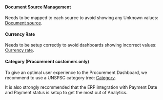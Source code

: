 #### Document Source Management

Needs to be mapped to each source to avoid showing any Unknown values: [Document source](https://success.medius.com/documentation/administration_guide/administration_pages/document_source_management/#gatsby-focus-wrapper). 

#### Currency Rate 

Needs to be setup correctly to avoid dashboards showing incorrect values: [Currency rate](https://success.medius.com/documentation/administration_guide/administration_pages/currency_rate/). 

#### Category (Procurement customers only) 

To give an optimal user experience to the Procurement Dashboard, we recommend to use a UNSPSC category tree: [Category](https://success.medius.com/documentation/administration_guide/administration_pages/category/).

It is also strongly recommended that the ERP integration with Payment Date and Payment status is setup to get the most out of Analytics. 
